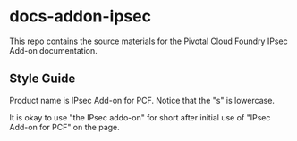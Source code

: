 # docs-addon-ipsec

This repo contains the source materials for the Pivotal Cloud Foundry IPsec Add-on documentation.

## Style Guide

Product name is IPsec Add-on for PCF. Notice that the "s" is lowercase.

It is okay to use "the IPsec addo-on" for short after initial use of "IPsec Add-on for PCF" on the page.
